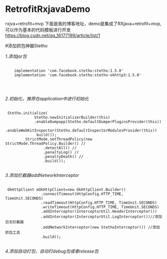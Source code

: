 # RetrofitRxjavaDemo
rxjva+retrofit+mvp
下面是我的博客地址，demo是集成了RXjava+retrofit+mvp,可以作为基本的代码模板进行开发
https://blog.csdn.net/qq_16177199/article/list/1

#添加抓包神器Stetho

*1.添加jar包*
<pre>
    <code>
    implementation 'com.facebook.stetho:stetho:1.5.0'
    implementation 'com.facebook.stetho:stetho-okhttp3:1.5.0'
    
     </code>
    </pre>   
*2.初始化，推荐在application中进行初始化*
 
<pre>
    <code>
 Stetho.initialize(
             Stetho.newInitializerBuilder(this)
             .enableDumpapp(Stetho.defaultDumperPluginsProvider(this))
              .enableWebKitInspector(Stetho.defaultInspectorModulesProvider(this))
              build());
         StrictMode.setThreadPolicy(new StrictMode.ThreadPolicy.Builder() //
                 .detectAll() //
                 .penaltyLog() //
                 .penaltyDeath() //
                 .build());
 </code>
</pre>        
                 
                 
 *3.添加拦截器addNetworkInterceptor*
<pre>
    <code>
 OkHttpClient mOkHttpClient=new OkHttpClient.Builder()
                .connectTimeout(HttpConfig.HTTP_TIME, TimeUnit.SECONDS)
                .readTimeout(HttpConfig.HTTP_TIME, TimeUnit.SECONDS)
                .writeTimeout(HttpConfig.HTTP_TIME, TimeUnit.SECONDS)
                .addInterceptor(InterceptorUtil.HeaderInterceptor())
                .addInterceptor(InterceptorUtil.LogInterceptor())//添加日志拦截器
                .addNetworkInterceptor(new StethoInterceptor()) //添加抓包工具
                .build();
 </code>
</pre> 
    
 *4.添加自动打包，自动打debug包或者release包*
 

